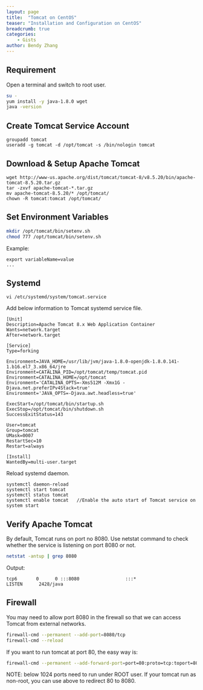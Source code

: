 ```yaml
---
layout: page
title:  "Tomcat on CentOS"
teaser: "Installation and Configuration on CentOS"
breadcrumb: true
categories:
    - Gists
author: Bendy Zhang
---
```


## Requirement
Open a terminal and switch to root user.

```bash
su -
yum install -y java-1.8.0 wget
java -version
```

## Create Tomcat Service Account

```shell
groupadd tomcat
useradd -g tomcat -d /opt/tomcat -s /bin/nologin tomcat
```

## Download & Setup Apache Tomcat

```
wget http://www-us.apache.org/dist/tomcat/tomcat-8/v8.5.20/bin/apache-tomcat-8.5.20.tar.gz
tar -zxvf apache-tomcat-*.tar.gz
mv apache-tomcat-8.5.20/* /opt/tomcat/
chown -R tomcat:tomcat /opt/tomcat/
```

## Set Environment Variables

```bash
mkdir /opt/tomcat/bin/setenv.sh
chmod 777 /opt/tomcat/bin/setenv.sh
```
Example:
```
export variableName=value
...
```

## Systemd

```shell
vi /etc/systemd/system/tomcat.service
```

Add below information to Tomcat systemd service file.

```
[Unit]
Description=Apache Tomcat 8.x Web Application Container
Wants=network.target
After=network.target

[Service]
Type=forking

Environment=JAVA_HOME=/usr/lib/jvm/java-1.8.0-openjdk-1.8.0.141-1.b16.el7_3.x86_64/jre
Environment=CATALINA_PID=/opt/tomcat/temp/tomcat.pid
Environment=CATALINA_HOME=/opt/tomcat
Environment='CATALINA_OPTS=-Xms512M -Xmx1G -Djava.net.preferIPv4Stack=true'
Environment='JAVA_OPTS=-Djava.awt.headless=true'

ExecStart=/opt/tomcat/bin/startup.sh
ExecStop=/opt/tomcat/bin/shutdown.sh
SuccessExitStatus=143

User=tomcat
Group=tomcat
UMask=0007
RestartSec=10
Restart=always

[Install]
WantedBy=multi-user.target
```

Reload systemd daemon.

```
systemctl daemon-reload
systemctl start tomcat
systemctl status tomcat
systemctl enable tomcat   //Enable the auto start of Tomcat service on system start
```

## Verify Apache Tomcat
By default, Tomcat runs on port no 8080. Use netstat command to check whether the service is listening on port 8080 or not.
```bash
netstat -antup | grep 8080
```
Output:
```
tcp6       0      0 :::8080                 :::*                    LISTEN      2428/java
```

## Firewall

You may need to allow port 8080 in the firewall so that we can access Tomcat from external networks.

```bash
firewall-cmd --permanent --add-port=8080/tcp
firewall-cmd --reload
```

If you want to run tomcat at port 80, the easy way is:

```bash
firewall-cmd --permanent --add-forward-port=port=80:proto=tcp:toport=8080
```

NOTE: below 1024 ports need to run under ROOT user. If your tomcat run as non-root, you can use above to redirect 80 to 8080.

